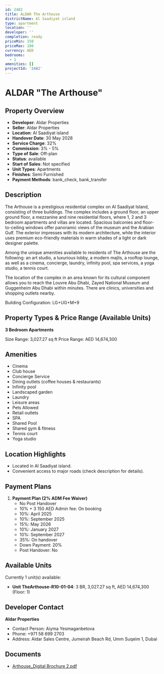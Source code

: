 ```yaml
---
id: 2482
title: ALDAR The Arthouse
districtName: Al Saadiyat island
type: apartment
location: ''
developer: ''
completion: ready
priceMin: 150
priceMax: 180
currency: AED
bedrooms:
  - 1
amenities: []
projectId: '2482'
---
```


# ALDAR "The Arthouse"

## Property Overview
- **Developer**: Aldar Properties
- **Seller**: Aldar Properties
- **Location**: Al Saadiyat island
- **Handover Date**: 30 May 2028
- **Service Charge**: 32%
- **Commission**: 3% - 5%
- **Type of Sale**: Off-plan
- **Status**: available
- **Start of Sales**: Not specified
- **Unit Types**: Apartments
- **Finishes**: Semi Furnished
- **Payment Methods**: bank_check, bank_transfer

## Description
The Arthouse is a prestigious residential complex on Al Saadiyat Island, consisting of three buildings. The complex includes a ground floor, an upper ground floor, a mezzanine and nine residential floors, where 1, 2 and 3 bedroom apartments and villas are located. Spacious balconies and floor-to-ceiling windows offer panoramic views of the museum and the Arabian Gulf. The exterior impresses with its modern architecture, while the interior uses premium eco-friendly materials in warm shades of a light or dark designer palette.

Among the unique amenities available to residents of The Arthouse are the following: an art studio, a luxurious lobby, a modern majlis, a rooftop lounge, as well as a cinema, concierge, laundry, infinity pool, spa services, a yoga studio, a tennis court.

The location of the complex in an area known for its cultural component allows you to reach the Louvre Abu Dhabi, Zayed National Museum and Guggenheim Abu Dhabi within minutes. There are clinics, universities and shopping outlets nearby.

Building Configuration: LG+UG+M+9

## Property Types & Price Range (Available Units)
**3 Bedroom Apartments**

Size Range: 3,027.27 sq ft
Price Range: AED 14,674,300

## Amenities
- Cinema
- Club house
- Concierge Service
- Dining outlets  (coffee houses & restaurants)
- Infinity pool
- Landscaped garden
- Laundry
- Leisure areas
- Pets Allowed
- Retail outlets
- SPA
- Shared Pool
- Shared gym & fitness
- Tennis court
- Yoga studio

## Location Highlights
- Located in Al Saadiyat island.
- Convenient access to major roads (check description for details).

## Payment Plans
1. **Payment Plan (2% ADM Fee Waiver)**
   - No Post Handover
   - 10% + 3 150 AED Admin fee: On booking
   - 10%: April 2025
   - 10%: September 2025
   - 15%: May 2026
   - 10%: January 2027
   - 10%: September 2027
   - 35%: On handover
   - Down Payment: 20%
   - Post Handover: No

## Available Units
Currently 1 unit(s) available:
- **Unit TheArthouse-R10-01-04**: 3 BR, 3,027.27 sq ft, AED 14,674,300 (Floor: 1)

## Developer Contact
**Aldar Properties**
- Contact Person: Aiyma Yesmaganbetova
- Phone: +971 58 699 2703
- Address: Aldar Sales Centre, Jumeirah Beach Rd, Umm Suqeim 1, Dubai

## Documents
- [Arthouse_Digital Brochure 2.pdf](https://cdn.geniemap.net/2024/07/29/hSGnuFpDa939rayvMBNTHV9VRKnV4X9wSRRtsZw3.pdf)

